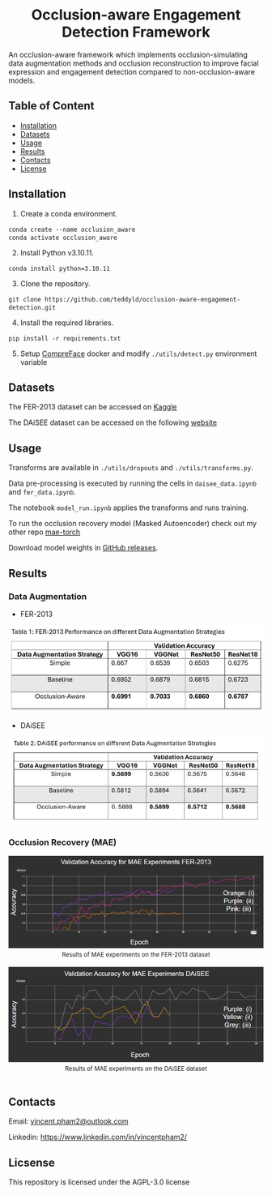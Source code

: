 # <div align="center">Occlusion-aware Engagement Detection Framework</div>

An occlusion-aware framework which implements occlusion-simulating data augmentation methods and occlusion reconstruction to improve facial expression and engagement detection compared to non-occlusion-aware models.

## Table of Content

- [Installation](#installation)
- [Datasets](#datasets)
- [Usage](#usage)
- [Results](#results)
- [Contacts](#contacts)
- [License](#license)

## <a id="installation">Installation</a>

1. Create a conda environment.

```
conda create --name occlusion_aware
conda activate occlusion_aware
```

2. Install Python v3.10.11.

```
conda install python=3.10.11
```

3. Clone the repository.

```
git clone https://github.com/teddyld/occlusion-aware-engagement-detection.git
```

4. Install the required libraries.

```
pip install -r requirements.txt
```

5. Setup [CompreFace](https://github.com/exadel-inc/CompreFace) docker and modify `./utils/detect.py` environment variable

## <a id="datasets">Datasets</a>

The FER-2013 dataset can be accessed on [Kaggle](https://www.kaggle.com/datasets/msambare/fer2013)

The DAiSEE dataset can be accessed on the following [website](https://people.iith.ac.in/vineethnb/resources/daisee/index.html)

## <a id="usage">Usage</a>

Transforms are available in `./utils/dropouts` and `./utils/transforms.py`.

Data pre-processing is executed by running the cells in `daisee_data.ipynb` and `fer_data.ipynb`.

The notebook `model_run.ipynb` applies the transforms and runs training.

To run the occlusion recovery model (Masked Autoencoder) check out my other repo [mae-torch](https://github.com/teddyld/mae-torch)

Download model weights in [GitHub releases](https://github.com/teddyld/occlusion-aware-engagement-detection/releases/tag/v1.0).

## <a id="results">Results</a>

### Data Augmentation

- FER-2013

<img src="./images/fer_performance.JPG" alt="fer performnace" width="550"/>

- DAiSEE

<img src="./images/daisee_performance.JPG" alt="daisee performnace" width="550"/>

### Occlusion Recovery (MAE)

<div align="center">
  <img src=images/mae_fer2013_all_val.JPG/><br>
  <small>Results of MAE experiments on the FER-2013 dataset</small>
</div><br>

<div align="center">
  <img src=images/mae_daisee_all_val.JPG/><br>
  <small>Results of MAE experiments on the DAiSEE dataset</small>
</div><br>

## <a id="contacts">Contacts</a>

Email: vincent.pham2@outlook.com

Linkedin: https://www.linkedin.com/in/vincentpham2/

## <a id="license">Licsense</a>

This repository is licensed under the AGPL-3.0 license
